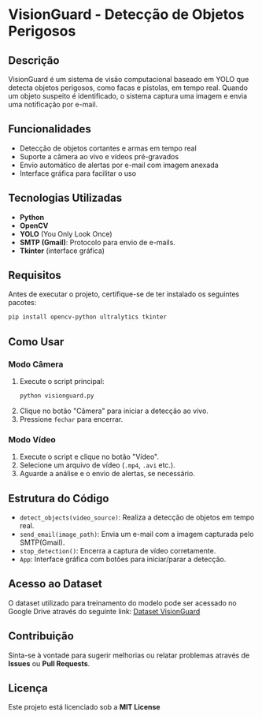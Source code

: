 # VisionGuard - Detecção de Objetos Perigosos

## Descrição

VisionGuard é um sistema de visão computacional baseado em YOLO que detecta objetos perigosos, como facas e pistolas, em tempo real. Quando um objeto suspeito é identificado, o sistema captura uma imagem e envia uma notificação por e-mail.

## Funcionalidades

- Detecção de objetos cortantes e armas em tempo real
- Suporte a câmera ao vivo e vídeos pré-gravados
- Envio automático de alertas por e-mail com imagem anexada
- Interface gráfica para facilitar o uso

## Tecnologias Utilizadas

- **Python**
- **OpenCV**
- **YOLO** (You Only Look Once)
- **SMTP (Gmail)**: Protocolo para envio de e-mails.
- **Tkinter** (interface gráfica)

## Requisitos

Antes de executar o projeto, certifique-se de ter instalado os seguintes pacotes:

```bash
pip install opencv-python ultralytics tkinter
```

## Como Usar

### Modo Câmera

1. Execute o script principal:
   ```bash
   python visionguard.py
   ```
2. Clique no botão "Câmera" para iniciar a detecção ao vivo.
3. Pressione `fechar` para encerrar.

### Modo Vídeo

1. Execute o script e clique no botão "Vídeo".
2. Selecione um arquivo de vídeo (`.mp4`, `.avi` etc.).
3. Aguarde a análise e o envio de alertas, se necessário.

## Estrutura do Código

- `detect_objects(video_source)`: Realiza a detecção de objetos em tempo real.
- `send_email(image_path)`: Envia um e-mail com a imagem capturada pelo SMTP(Gmail).
- `stop_detection()`: Encerra a captura de vídeo corretamente.
- `App`: Interface gráfica com botões para iniciar/parar a detecção.

## Acesso ao Dataset

O dataset utilizado para treinamento do modelo pode ser acessado no Google Drive através do seguinte link:
[Dataset VisionGuard](https://drive.google.com/drive/folders/13qi71kzV0WxuKdReM01d0W-EU7aWyEg6?usp=sharing)

## Contribuição

Sinta-se à vontade para sugerir melhorias ou relatar problemas através de **Issues** ou **Pull Requests**.

## Licença

Este projeto está licenciado sob a **MIT License**

